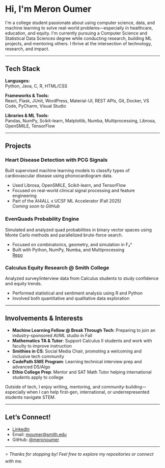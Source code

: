 # Hi, I'm Meron Oumer

I'm a college student passionate about using computer science, data, and machine learning to 
solve real-world problems—especially in healthcare, education, and equity. I'm currently pursuing a 
Computer Science and Statistical Data Sciences degree while conducting research, building ML projects, and mentoring others. 
I thrive at the intersection of technology, research, and impact.

---

## Tech Stack

**Languages:**  
Python, Java, C, R, HTML/CSS

**Frameworks & Tools:**  
React, Flask, JUnit, WordPress, Material-UI, REST APIs, Git, Docker, VS Code, PyCharm, Visual Studio

**Libraries & ML Tools:**  
Pandas, NumPy, Scikit-learn, Matplotlib, Numba, Multiprocessing, Librosa, OpenSMILE, TensorFlow

---

## Projects

### Heart Disease Detection with PCG Signals  
Built supervised machine learning models to classify types of cardiovascular disease using phonocardiogram data.  
- Used Librosa, OpenSMILE, Scikit-learn, and TensorFlow  
- Focused on real-world clinical signal processing and feature engineering  
- Part of the AI4ALL x UCSF ML Accelerator (Fall 2025)  
   *Coming soon to GitHub*

### EvenQuads Probability Engine  
Simulated and analyzed quad probabilities in binary vector spaces using Monte Carlo methods and parallelized brute-force search.  
- Focused on combinatorics, geometry, and simulation in F₂ⁿ  
- Built with Python, NumPy, Numba, and Multiprocessing  
   [Repo](https://github.com/meronoumer/quad_simulator) 

###  Calculus Equity Research @ Smith College  
Analyzed survey/interview data from Calculus students to study confidence and equity trends.  
- Performed statistical and sentiment analysis using R and Python  
- Involved both quantitative and qualitative data exploration  
---

##  Involvements & Interests

- **Machine Learning Fellow @ Break Through Tech**: Preparing to join an industry-sponsored AI/ML studio in Fall  
-  **Mathematics TA & Tutor**: Support Calculus II students and work with faculty to improve instruction  
- **Smithies in CS**: Social Media Chair, promoting a welcoming and inclusive tech community  
- **CodePath SWE Program**: Learning technical interview prep and advanced DS/Algo  
- **Ethio College Prep**: Mentor and SAT Math Tutor helping international students apply to college  


Outside of tech, I enjoy writing, mentoring, and community-building—especially when I can help first-gen, international, or underrepresented students navigate STEM.

---

##  Let’s Connect!

-  [LinkedIn](https://www.linkedin.com/in/meronoumer/)  
-  Email: moumer@smith.edu 
-  GitHub: [@meronoumer](https://github.com/meronoumer)

---

⭐ *Thanks for stopping by! Feel free to explore my repositories or connect with me.*

